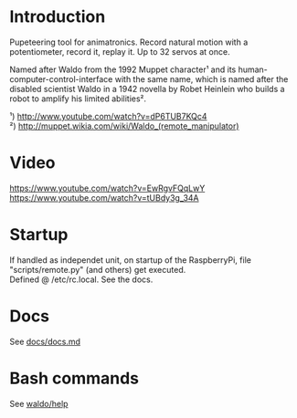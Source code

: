 # Introduction

Pupeteering tool for animatronics.
Record natural motion with a potentiometer, record it, replay it. Up to 32 servos at once.

Named after Waldo from the 1992 Muppet character¹ and its human-computer-control-interface with the same name, which is named after the disabled scientist Waldo
in a 1942 novella by Robet Heinlein who builds a robot to amplify his limited abilities².

¹) <http://www.youtube.com/watch?v=dP6TUB7KQc4>  
²) <http://muppet.wikia.com/wiki/Waldo_(remote_manipulator)>


# Video
https://www.youtube.com/watch?v=EwRgvFQqLwY
https://www.youtube.com/watch?v=tUBdy3g_34A

# Startup
If handled as independet unit, on startup of the RaspberryPi, file "scripts/remote.py" (and others) get executed.  
Defined @ /etc/rc.local. See the docs.

# Docs
See [docs/docs.md](docs/docs.md)


# Bash commands 
See [waldo/help](waldo/help)

